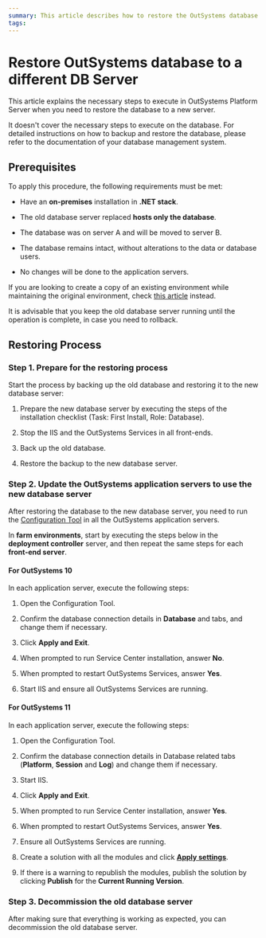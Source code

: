 ```yaml
---
summary: This article describes how to restore the OutSystems database to a different database server.
tags:
---
```


# Restore OutSystems database to a different DB Server

This article explains the necessary steps to execute in OutSystems Platform Server when you need to restore the database to a new server.

It doesn't cover the necessary steps to execute on the database. For detailed instructions on how to backup and restore the database, please refer to the documentation of your database management system.


## Prerequisites

To apply this procedure, the following requirements must be met:

* Have an **on-premises** installation in **.NET stack**.

* The old database server replaced **hosts only the database**.

* The database was on server A and will be moved to server B.

* The database remains intact, without alterations to the data or database users.

* No changes will be done to the application servers.


If you are looking to create a copy of an existing environment while maintaining the original environment, check [this article](https://success.outsystems.com/Support/Enterprise_Customers/Maintenance_and_Operations/Migrate_an_Environment_Using_a_Database_Clone) instead.


<div class="info" markdown="1">

It is advisable that you keep the old database server running until the operation is complete, in case you need to rollback.

</div>

## Restoring Process

### Step 1. Prepare for the restoring process

Start the process by backing up the old database and restoring it to the new database server:

1. Prepare the new database server by executing the steps of the installation checklist (Task: First Install, Role: Database).

1. Stop the IIS and the OutSystems Services in all front-ends.

1. Back up the old database.

1. Restore the backup to the new database server.

### Step 2. Update the OutSystems application servers to use the new database server

After restoring the database to the new database server, you need to run the [Configuration Tool](https://success.outsystems.com/Documentation/11/Reference/Configuration_Tool) in all the OutSystems application servers.

<div class="info" markdown="1">

In **farm environments**, start by executing the steps below in the **deployment controller** server, and then repeat the same steps for each **front-end server**.

</div>

#### For OutSystems 10

In each application server, execute the following steps:

1. Open the Configuration Tool.

1. Confirm the database connection details in **Database** and  tabs, and change them if necessary.

1. Click **Apply and Exit**.

1. When prompted to run Service Center installation, answer **No**.

1. When prompted to restart OutSystems Services, answer **Yes**.

1. Start IIS and ensure all OutSystems Services are running.

#### For OutSystems 11

In each application server, execute the following steps:

1. Open the Configuration Tool.

1. Confirm the database connection details in Database related tabs (**Platform**, **Session** and **Log**) and change them if necessary.

1. Start IIS.

1. Click **Apply and Exit**.

1. When prompted to run Service Center installation, answer **Yes**.

1. When prompted to restart OutSystems Services, answer **Yes**.

1. Ensure all OutSystems Services are running.

1. Create a solution with all the modules and click [**Apply settings**](https://success.outsystems.com/Support/Enterprise_Customers/Maintenance_and_Operations/Applying_Configurations_in_Service_Center#Apply_Pending_Settings_to_a_Set_of_Modules).

1. If there is a warning to republish the modules, publish the solution by clicking **Publish** for the **Current Running Version**.


### Step 3. Decommission the old database server 

After making sure that everything is working as expected, you can decommission the old database server.
